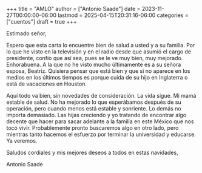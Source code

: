 +++
title = "AMLO"
author = ["Antonio Saade"]
date = 2023-11-27T00:00:00-06:00
lastmod = 2025-04-15T20:31:16-06:00
categories = ["cuentos"]
draft = true
+++

Estimado señor,

Espero que esta carta lo encuentre bien de salud a usted y a su familia. Por lo que he visto en la televisión y en el radio desde que asumió el cargo de presidente, confío que así sea, pues se le ve muy bien, muy mejorado. Enhorabuena. A la que no he visto mucho últimamente es a su señora esposa, Beatriz. Quisiera pensar que está bien y que si no aparece en los medios en los últimos tiempos es porque cuida de su hijo en Inglaterra o está de vacaciones en Houston.

Aquí todo va bien, sin novedades de consideración. La vida sigue. Mi mamá estable de salud. No ha mejorado lo que esperábamos después de su operación, pero cuando menos está estable y sonriente. Lo demás no importa demasiado. Las hijas creciendo y yo tratando de encontrar algo decente que hacer para sacar adelante a la familia en este México que nos tocó vivir. Probablemente pronto buscaremos algo en otro lado, pero mientras tanto hacemos el esfuerzo por terminar la universidad y educarse. Ya veremos.

Saludos cordiales y mis mejores deseos a todos en estas navidades,

Antonio Saade
